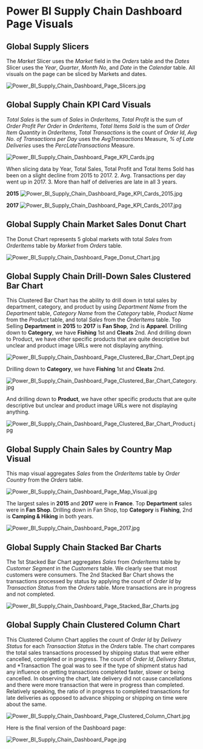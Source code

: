# Power BI Supply Chain Dashboard Page Visuals

## Global Supply Slicers

The *Market* Slicer uses the *Market* field in the *Orders* table and the *Dates* Slicer uses the *Year*, *Quarter*, *Month No*, and *Date* in the *Calendar* table. All visuals on the page can be sliced by Markets and dates.

![Power_BI_Supply_Chain_Dashboard_Page_Slicers.jpg](https://github.com/danvuk567/Global-Supply-Chain-Analysis/blob/main/images/Power_BI_Supply_Chain_Dashboard_Page_Slicers.jpg?raw=true)

## Global Supply Chain KPI Card Visuals

*Total Sales* is the sum of *Sales* in *OrderItems*, *Total Profit* is the sum of *Order Profit Per Order* in *OrderItems*, *Total Items Sold* is the sum of *Order Item Quantity* in *OrderItems*, *Total Transactions* is the count of *Order Id*, *Avg No. of Transactions per Day* uses the *AvgTransactions* Measure, *% of Late Deliveries* uses the *PercLateTransactions* Measure. 

![Power_BI_Supply_Chain_Dashboard_Page_KPI_Cards.jpg](https://github.com/danvuk567/Global-Supply-Chain-Analysis/blob/main/images/Power_BI_Supply_Chain_Dashboard_Page_KPI_Cards.jpg?raw=true)

When slicing data by Year, Total Sales, Total Profit and Total Items Sold has been on a slight decline from 2015 to 2017. 2.	Avg. Transactions per day went up in 2017. 3.	More than half of deliveries are late in all 3 years.

**2015**
![Power_BI_Supply_Chain_Dashboard_Page_KPI_Cards_2015.jpg](https://github.com/danvuk567/Global-Supply-Chain-Analysis/blob/main/images/Power_BI_Supply_Chain_Dashboard_Page_KPI_Cards_2015.jpg?raw=true)

**2017**
![Power_BI_Supply_Chain_Dashboard_Page_KPI_Cards_2017.jpg](https://github.com/danvuk567/Global-Supply-Chain-Analysis/blob/main/images/Power_BI_Supply_Chain_Dashboard_Page_KPI_Cards_2017.jpg?raw=true)

## Global Supply Chain Market Sales Donut Chart

The Donut Chart represents 5 global markets with total *Sales* from *OrderItems* table by *Market* from *Orders* table.

![Power_BI_Supply_Chain_Dashboard_Page_Donut_Chart.jpg](https://github.com/danvuk567/Global-Supply-Chain-Analysis/blob/main/images/Power_BI_Supply_Chain_Dashboard_Page_Donut_Chart.jpg?raw=true)

## Global Supply Chain Drill-Down Sales Clustered Bar Chart

This Clustered Bar Chart has the ability to drill down in total sales by department, category, and product by using *Department Name* from the *Department* table, *Category Name* from the *Category* table, *Product Name* from the *Product* table, and total *Sales* from the *OrderItems* table. Top Selling **Department** in **2015** to **2017** is **Fan Shop**, 2nd is **Apparel**. Drilling down to **Category**, we have **Fishing** 1st and **Cleats** 2nd. And drilling down to Product, we have other specific products that are quite descriptive but unclear and product image URLs were not displaying anything.

![Power_BI_Supply_Chain_Dashboard_Page_Clustered_Bar_Chart_Dept.jpg](https://github.com/danvuk567/Global-Supply-Chain-Analysis/blob/main/images/Power_BI_Supply_Chain_Dashboard_Page_Clustered_Bar_Chart_Dept.jpg?raw=true)

Drilling down to **Category**, we have **Fishing** 1st and **Cleats** 2nd.

![Power_BI_Supply_Chain_Dashboard_Page_Clustered_Bar_Chart_Category.jpg](https://github.com/danvuk567/Global-Supply-Chain-Analysis/blob/main/images/Power_BI_Supply_Chain_Dashboard_Page_Clustered_Bar_Chart_Category.jpg?raw=true)

And drilling down to **Product**, we have other specific products that are quite descriptive but unclear and product image URLs were not displaying anything.

![Power_BI_Supply_Chain_Dashboard_Page_Clustered_Bar_Chart_Product.jpg](https://github.com/danvuk567/Global-Supply-Chain-Analysis/blob/main/images/Power_BI_Supply_Chain_Dashboard_Page_Clustered_Bar_Chart_Product.jpg?raw=true)

## Global Supply Chain Sales by Country Map Visual

This map visual aggregates *Sales* from the *OrderItems* table by *Order Country* from the *Orders* table.

![Power_BI_Supply_Chain_Dashboard_Page_Map_Visual.jpg](https://github.com/danvuk567/Global-Supply-Chain-Analysis/blob/main/images/Power_BI_Supply_Chain_Dashboard_Page_Map_Visual.jpg?raw=true)

The largest sales in **2015** and **2017** were in **France**. Top **Department** sales were in **Fan Shop**. Drilling down in Fan Shop, top **Category** is **Fishing**, 2nd is **Camping & Hiking** in both years. 

![Power_BI_Supply_Chain_Dashboard_Page_2017.jpg](https://github.com/danvuk567/Global-Supply-Chain-Analysis/blob/main/images/Power_BI_Supply_Chain_Dashboard_Page_2017.jpg?raw=true)

## Global Supply Chain Stacked Bar Charts

The 1st Stacked Bar Chart aggregates *Sales* from *OrderItems* table by *Customer Segment* in the *Customers* table. We clearly see that most customers were consumers. The 2nd Stacked Bar Chart shows the transactions processed by status by applying the count of *Order Id* by *Transaction Status* from the *Orders* table. More transactions are in progress and not completed.

![Power_BI_Supply_Chain_Dashboard_Page_Stacked_Bar_Charts.jpg](https://github.com/danvuk567/Global-Supply-Chain-Analysis/blob/main/images/Power_BI_Supply_Chain_Dashboard_Page_Stacked_Bar_Charts.jpg?raw=true)

## Global Supply Chain Clustered Column Chart

This Clustered Column Chart applies the count of *Order Id* by *Delivery Status* for each *Transaction Status* in the *Orders* table. The chart compares the total sales transactions processed by shipping status that were either cancelled, completed or in progress. The count of *Order Id*, *Delivery Status*, and *Transaction The goal was to see if the type of shipment status had any influence on getting transactions completed faster, slower or being cancelled. In observing the chart, late delivery did not cause cancellations and there were more transaction that were in progress than completed. Relatively speaking, the ratio of in progress to completed transactions for late deliveries as opposed to advance shipping or shipping on time were about the same.

![Power_BI_Supply_Chain_Dashboard_Page_Clustered_Column_Chart.jpg](https://github.com/danvuk567/Global-Supply-Chain-Analysis/blob/main/images/Power_BI_Supply_Chain_Dashboard_Page_Clustered_Column_Chart.jpg?raw=true)

Here is the final version of the Dashboard page:

![Power_BI_Supply_Chain_Dashboard_Page.jpg](https://github.com/danvuk567/Global-Supply-Chain-Analysis/blob/main/images/Power_BI_Supply_Chain_Dashboard_Page.jpg?raw=true)

